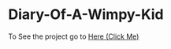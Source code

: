 # Diary-Of-A-Wimpy-Kid
To See the project go to <a href="https://abdulrahmannahhas.github.io/Diary-Of-A-Wimpy-Kid/"> Here (Click Me) </a>
